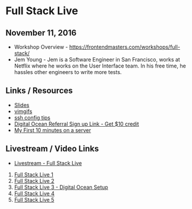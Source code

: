 # Full Stack Live

## November 11, 2016

* Workshop Overview - https://frontendmasters.com/workshops/full-stack/
* Jem Young - Jem is a Software Engineer in San Francisco, works at Netflix where he works on the User Interface team. In his free time, he hassles other engineers to write more tests.


## Links / Resources

* [Slides](https://docs.google.com/presentation/d/1FPpbZ919vt8e1k2EGPd7BKhDlHao79ykvYLfDcMOsMo/edit?usp=sharing)
* [vimgifs](https://vimgifs.com)
* [ssh config tips](http://nerderati.com/2011/03/17/simplify-your-life-with-an-ssh-config-file/)
* [Digital Ocean Referral Sign up Link - Get $10 credit](https://m.do.co/c/5bee9b36ba5c)
* [My First 10 minutes on a server](http://www.codelitt.com/blog/my-first-10-minutes-on-a-server-primer-for-securing-ubuntu/)

## Livestream / Video Links

* [Livestream - Full Stack Live](https://livestream.com/accounts/4894689/events/6621548)



1. [Full Stack Live 1](https://livestream.com/accounts/4894689/events/6621548/videos/141601082)
2. [Full Stack Live 2](https://livestream.com/accounts/4894689/events/6621548/videos/141611631)
3. [Full Stack Live 3 - Digital Ocean Setup](https://livestream.com/accounts/4894689/events/6621548/videos/141614627)
4. [Full Stack Live 4](https://livestream.com/accounts/4894689/events/6621548/videos/141625395)
5. [Full Stack Live 5](https://livestream.com/accounts/4894689/events/6621548/videos/141638332)

